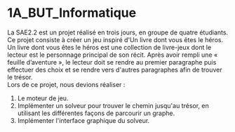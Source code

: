 # 1A_BUT_Informatique
La SAE2.2 est un projet réalisé en trois jours, en groupe de quatre étudiants. Ce projet consiste à créer un jeu inspiré d'Un livre dont vous êtes le héros. Un livre dont vous êtes le héros est une collection de livre-jeux dont le lecteur est le personnage principal de son récit. Après avoir rempli une « feuille d’aventure », le lecteur doit se rendre au premier paragraphe puis effectuer des choix et se rendre vers d'autres paragraphes afin de trouver le trésor.  
Lors de ce projet, nous devions réaliser :  
1. Le moteur de jeu.  
2. Implémenter un solveur pour trouver le chemin jusqu'au trésor, en utilisant les différentes façons de parcourir un graphe.  
3. Implémenter l'interface graphique du solveur.
